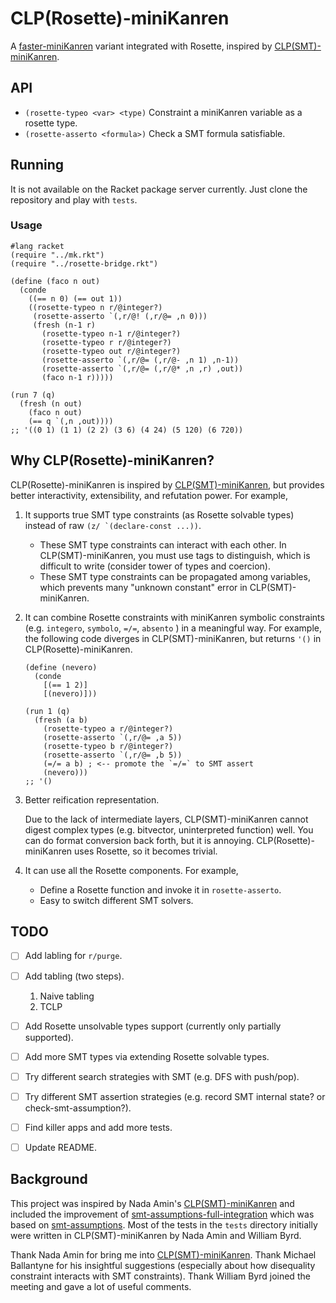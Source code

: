 # CLP(Rosette)-miniKanren
A [faster-miniKanren](https://github.com/michaelballantyne/faster-minikanren) variant integrated with Rosette, inspired by [CLP(SMT)-miniKanren](https://github.com/namin/clpsmt-miniKanren).

## API

- `(rosette-typeo <var> <type)`
   Constraint a miniKanren variable as a rosette type. 
- `(rosette-asserto <formula>)`
   Check a SMT formula satisfiable.

## Running

It is not available on the Racket package server currently. Just clone the repository and play with `tests`.

### Usage

```
#lang racket
(require "../mk.rkt")
(require "../rosette-bridge.rkt")

(define (faco n out)
  (conde
    ((== n 0) (== out 1))
    ((rosette-typeo n r/@integer?)
     (rosette-asserto `(,r/@! (,r/@= ,n 0)))
     (fresh (n-1 r)
       (rosette-typeo n-1 r/@integer?)
       (rosette-typeo r r/@integer?)
       (rosette-typeo out r/@integer?)
       (rosette-asserto `(,r/@= (,r/@- ,n 1) ,n-1))
       (rosette-asserto `(,r/@= (,r/@* ,n ,r) ,out))
       (faco n-1 r)))))

(run 7 (q)
  (fresh (n out)
    (faco n out)
    (== q `(,n ,out))))
;; '((0 1) (1 1) (2 2) (3 6) (4 24) (5 120) (6 720))
```



## Why CLP(Rosette)-miniKanren?

CLP(Rosette)-miniKanren is inspired by [CLP(SMT)-miniKanren](https://github.com/namin/clpsmt-miniKanren), but provides better interactivity, extensibility, and refutation power. For example,

1. It supports true SMT type constraints (as Rosette solvable types) instead of raw ``(z/ `(declare-const ...))``.  
   - These SMT type constraints can interact with each other. In CLP(SMT)-miniKanren, you must use tags to distinguish, which is difficult to write (consider tower of types and coercion).
   - These SMT type constraints can be propagated among variables, which prevents many "unknown constant" error in CLP(SMT)-miniKanren.
   
2. It can combine Rosette constraints with miniKanren symbolic constraints (e.g. `integero`, `symbolo`, `=/=`, `absento` ) in a meaningful way. For example, the following code diverges in CLP(SMT)-miniKanren, but returns `'()` in CLP(Rosette)-miniKanren.

   ```
   (define (nevero)
     (conde
       [(== 1 2)]
       [(nevero)]))
       
   (run 1 (q)
     (fresh (a b)
       (rosette-typeo a r/@integer?)
       (rosette-asserto `(,r/@= ,a 5))
       (rosette-typeo b r/@integer?)
       (rosette-asserto `(,r/@= ,b 5))
       (=/= a b) ; <-- promote the `=/=` to SMT assert 
       (nevero)))
   ;; '()
   ```

3. Better reification representation. 

   Due to the lack of intermediate layers, CLP(SMT)-miniKanren cannot digest complex types (e.g. bitvector, uninterpreted function) well. You can do format conversion back forth, but it is annoying. CLP(Rosette)-miniKanren uses Rosette, so it becomes trivial.

4. It can use all the Rosette components. For example,

   - Define a Rosette function and invoke it in `rosette-asserto`. 
   - Easy to switch different SMT solvers.

     

## TODO

- [ ] Add labling for `r/purge`.
- [ ] Add tabling (two steps).
  1. Naive tabling
  2. TCLP
- [ ] Add Rosette unsolvable types support (currently only partially supported).
- [ ] Add more SMT types via extending Rosette solvable types.
- [ ] Try different search strategies with SMT (e.g. DFS with push/pop).
- [ ] Try different SMT assertion strategies (e.g. record SMT internal state? or check-smt-assumption?).
- [ ] Find killer apps and add more tests.
- [ ] Update README.



## Background
This project was inspired by Nada Amin's [CLP(SMT)-miniKanren](https://github.com/namin/clpsmt-miniKanren) and included the improvement of [smt-assumptions-full-integration](https://github.com/chansey97/faster-minikanren/tree/smt-assumptions-full-integration) which was based on [smt-assumptions](https://github.com/namin/faster-miniKanren/tree/smt-assumptions). Most of the tests in the `tests` directory initially were written in CLP(SMT)-miniKanren by Nada Amin and William Byrd.

Thank Nada Amin for bring me into [CLP(SMT)-miniKanren](https://github.com/namin/clpsmt-miniKanren). Thank Michael Ballantyne for his insightful suggestions (especially about how disequality constraint interacts with SMT constraints). Thank William Byrd joined the meeting and gave a lot of useful comments.



